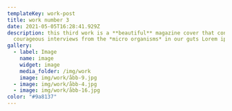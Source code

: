 ```yaml
---
templateKey: work-post
title: work number 3
date: 2021-05-05T16:28:41.929Z
description: this third work is a **beautiful** magazine cover that contains
  courageous interviews from the *micro organisms* in our guts Lorem ipsum dolor sit amet, consectetur adipiscing elit, sed do eiusmod tempor incididunt ut labore et dolore magna aliqua. Ut enim ad minim veniam, quis nostrud exercitation ullamco laboris nisi ut aliquip ex ea commodo consequat. Duis aute irure dolor in reprehenderit in voluptate velit esse cillum dolore eu fugiat nulla pariatur. Excepteur sint occaecat cupidatat non proident, sunt in culpa qui officia deserunt mollit anim id est laborum
gallery:
  - label: Image
    name: image
    widget: image
    media_folder: /img/work
    image: img/work/åbb-9.jpg
  - image: img/work/åbb-4.jpg
  - image: img/work/åbb-16.jpg
color: "#9a8137"
---
```

